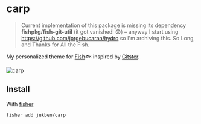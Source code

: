 # carp

> Current implementation of this package is missing its dependency **fishpkg/fish-git-util** (it got vanished! 😨) – anyway I start using https://github.com/jorgebucaran/hydro so I'm archiving this. So Long, and Thanks for All the Fish.

My personalized theme for [Fish]🐟 inspired by [Gitster].

![carp]

## Install

With [fisher]

```
fisher add jukben/carp
```

[fisher]: https://github.com/jorgebucaran/fisher
[carp]: https://user-images.githubusercontent.com/8135252/34343537-9e4e74c0-e9d3-11e7-81e7-6c9a742c342a.gif
[Fish]: https://fishshell.com
[Gitster]: https://github.com/robbyrussell/oh-my-zsh/wiki/External-themes#gitster
